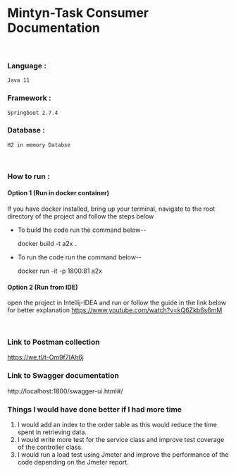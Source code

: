 
# Mintyn-Task Consumer Documentation

&nbsp;

### Language :

	Java 11

### Framework :

	Springboot 2.7.4

### Database :

    H2 in memory Databse
&nbsp;

### How to run :

#### Option 1 (Run in docker container)

If you have docker installed, bring up your terminal, navigate to the root directory of the project  and follow the steps below

* To build the code run the command below--

  docker build -t a2x .

* To run the code run the command below--

  docker run -it -p 1800:81 a2x

#### Option 2 (Run from IDE)

open the project in Intellij-IDEA and run or follow the guide in the link below for better explanation
https://www.youtube.com/watch?v=kQ6Zkb6s6mM

&nbsp;

### Link to Postman collection

https://we.tl/t-Om9f7IAh6j

### Link to Swagger documentation
http://localhost:1800/swagger-ui.html#/


### Things I would have done better if I had more time

1. I would add an index to the order table as this would reduce the time spent in retrieving data.
2. I would write more test for the service class and improve test coverage of the controller class.
3. I would run a load test using Jmeter and improve the performance of the code depending on the Jmeter report.